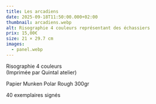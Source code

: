 ```yaml
---
title: Les arcadiens
date: 2025-09-18T11:50:00.000+02:00
thumbnail: arcadiens.webp
alt: Risographie 4 couleurs représentant des échassiers
prix: 15,00€
size: 21 × 29.7 cm
images:
  - panel.webp
---
```

Risographie 4 couleurs\
(Imprimée par Quintal atelier)

<p class="date mb-0">Papier Munken Polar Rough 300gr</p>
<p class="date mb-3">40 exemplaires signés</p>
